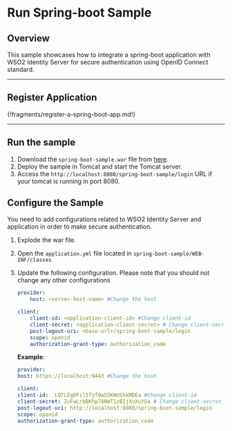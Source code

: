 # Run Spring-boot Sample

## Overview
This sample showcases how to integrate a spring-boot application with WSO2 Identity Server for secure authentication using OpenID Connect standard.

---

## Register Application

{!fragments/register-a-spring-boot-app.md!}      

---
                                                
## Run the sample
 
1.	Download the `spring-boot-sample.war` file from [here](https://wso2.org/jenkins/job/identity-extensions/job/identity-samples-spring-boot/lastSuccessfulBuild/artifact/target/spring-boot-sample.war).
2.	Deploy the sample in Tomcat and start the Tomcat server.
3.	Access the `http://localhost:8080/spring-boot-sample/login` URL if your tomcat is running in port 8080.
  
## Configure the Sample
  
You need to add configurations related to WSO2 Identity Server and application in order to make secure authentication.

1.	Explode the war file. 
2.	Open the `application.yml` file located in `spring-boot-sample/WEB-INF/classes` 
3.	Update the following configuration. Please note that you should not change any other configurations
  
	```yaml
	provider:
		host: <server-host-name> #Change the host
	
	client:
		client-id: <application-client-id> #Change client-id
		client-secret: <application-client-secret> # Change client-secret
		post-logout-uri: <base-url>/spring-boot-sample/login
		scope: openid
		authorization-grant-type: authorization_code
	
	```

	**Example**:

	```yaml
	provider:
	host: https://localhost:9443 #Change the host

	client:
	client-id: 	LQTLEgDFil5Tyf0wS5KWUShkMDEa #Change client-id
	client-secret: ZuFwLrbBKhp74NWT1zBIjXuXuYUa # Change client-secret
	post-logout-uri: http://localhost:8080/spring-boot-sample/login
	scope: openid
	authorization-grant-type: authorization_code
	
	```